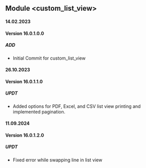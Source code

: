 ## Module <custom_list_view>

#### 14.02.2023
#### Version 16.0.1.0.0
##### ADD 
- Initial Commit for custom_list_view

#### 26.10.2023
#### Version 16.0.1.1.0
##### UPDT
- Added options for PDF, Excel, and CSV list view printing and implemented pagination.

#### 11.09.2024
#### Version 16.0.1.2.0
##### UPDT
- Fixed error while swapping line in list view
